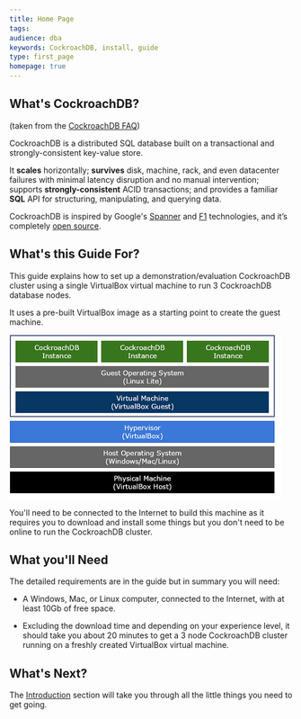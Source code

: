 ```yaml
---
title: Home Page
tags: 
audience: dba
keywords: CockroachDB, install, guide
type: first_page
homepage: true
---
```


## What's CockroachDB?

(taken from the [CockroachDB FAQ](https://www.cockroachlabs.com/docs/frequently-asked-questions.html))

CockroachDB is a distributed SQL database built on a transactional and strongly-consistent key-value store. 

It **scales** horizontally; **survives** disk, machine, rack, and even datacenter failures with minimal latency disruption and no manual intervention; supports **strongly-consistent** ACID transactions; and provides a familiar **SQL** API for structuring, manipulating, and querying data.

CockroachDB is inspired by Google's [Spanner](http://research.google.com/archive/spanner.html) and [F1](http://research.google.com/pubs/pub38125.html) technologies, and it’s completely [open source](https://github.com/cockroachdb/cockroach).


## What's this Guide For?

This guide explains how to set up a demonstration/evaluation CockroachDB cluster using a single VirtualBox virtual machine to run 3 CockroachDB database nodes.

It uses a pre-built VirtualBox image as a starting point to create the guest machine.

![Arch](images/new_vb_arch_single_50pc.png)

You'll need to be connected to the Internet to build this machine as it requires you to download and install some things but you don't need to be online to run the CockroachDB cluster.


## What you'll Need

The detailed requirements are in the guide but in summary you will need:

- A Windows, Mac, or Linux computer, connected to the Internet, with at least 10Gb of free space.

- Excluding the download time and depending on your experience level, it should take you about 20 minutes to get a 3 node CockroachDB cluster running on a freshly created VirtualBox virtual machine.


## What's Next?

The [Introduction](cockroach-vb-single_introduction) section will take you through all the little things you need to get going. 

